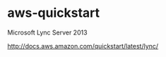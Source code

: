 aws-quickstart
==============

Microsoft Lync Server 2013

http://docs.aws.amazon.com/quickstart/latest/lync/
 
